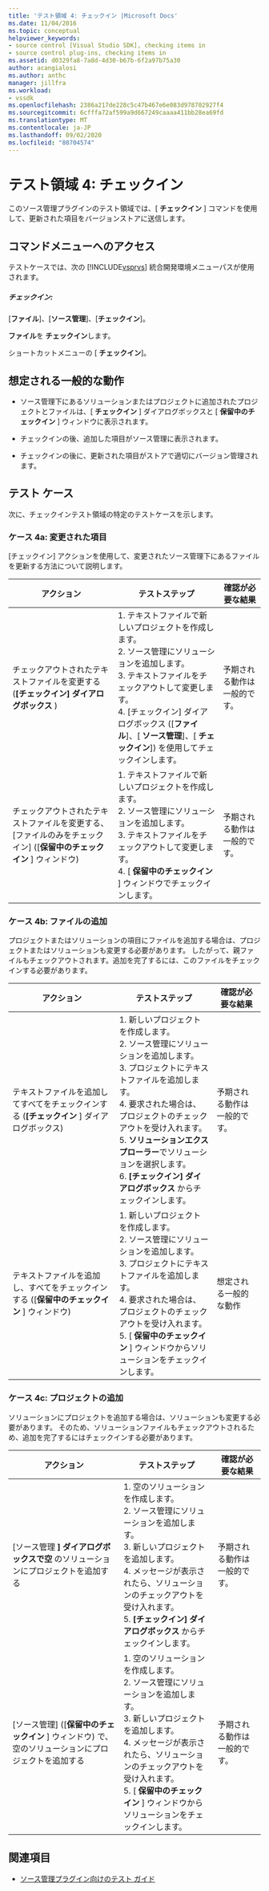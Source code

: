 ```yaml
---
title: 'テスト領域 4: チェックイン |Microsoft Docs'
ms.date: 11/04/2016
ms.topic: conceptual
helpviewer_keywords:
- source control [Visual Studio SDK], checking items in
- source control plug-ins, checking items in
ms.assetid: d0329fa8-7a8d-4d30-b67b-6f2a97b75a30
author: acangialosi
ms.author: anthc
manager: jillfra
ms.workload:
- vssdk
ms.openlocfilehash: 2386a217de228c5c47b467e6e083d978702927f4
ms.sourcegitcommit: 6cfffa72af599a9d667249caaaa411bb28ea69fd
ms.translationtype: MT
ms.contentlocale: ja-JP
ms.lasthandoff: 09/02/2020
ms.locfileid: "80704574"
---
```

# <a name="test-area-4-check-in"></a>テスト領域 4: チェックイン
このソース管理プラグインのテスト領域では、[ **チェックイン** ] コマンドを使用して、更新された項目をバージョンストアに送信します。

## <a name="command-menu-access"></a>コマンドメニューへのアクセス
 テストケースでは、次の [!INCLUDE[vsprvs](../../code-quality/includes/vsprvs_md.md)] 統合開発環境メニューパスが使用されます。

##### <a name="check-in"></a>チェックイン:
 [**ファイル**]、[**ソース管理**]、[**チェックイン**]。

 **ファイル**を **チェックイン**します。

 ショートカットメニューの [ **チェックイン**]。

## <a name="common-expected-behavior"></a>想定される一般的な動作

- ソース管理下にあるソリューションまたはプロジェクトに追加されたプロジェクトとファイルは、[ **チェックイン** ] ダイアログボックスと [ **保留中のチェックイン** ] ウィンドウに表示されます。

- チェックインの後、追加した項目がソース管理に表示されます。

- チェックインの後に、更新された項目がストアで適切にバージョン管理されます。

## <a name="test-cases"></a>テスト ケース
 次に、チェックインテスト領域の特定のテストケースを示します。

### <a name="case-4a-modified-items"></a>ケース 4a: 変更された項目
 [チェックイン] アクションを使用して、変更されたソース管理下にあるファイルを更新する方法について説明します。

|アクション|テストステップ|確認が必要な結果|
|------------|----------------|--------------------------------|
|チェックアウトされたテキストファイルを変更する (**[チェックイン] ダイアログボックス** )|1. テキストファイルで新しいプロジェクトを作成します。<br />2. ソース管理にソリューションを追加します。<br />3. テキストファイルをチェックアウトして変更します。<br />4. [チェックイン] ダイアログボックス ([**ファイル**]、[ **ソース管理**]、[ **チェックイン**]) を使用してチェックインします。|予期される動作は一般的です。|
|チェックアウトされたテキストファイルを変更する、[ファイルのみをチェックイン] ([**保留中のチェックイン** ] ウィンドウ)|1. テキストファイルで新しいプロジェクトを作成します。<br />2. ソース管理にソリューションを追加します。<br />3. テキストファイルをチェックアウトして変更します。<br />4. [ **保留中のチェックイン** ] ウィンドウでチェックインします。|予期される動作は一般的です。|

### <a name="case-4b-adding-files"></a>ケース 4b: ファイルの追加
 プロジェクトまたはソリューションの項目にファイルを追加する場合は、プロジェクトまたはソリューションも変更する必要があります。 したがって、親ファイルもチェックアウトされます。追加を完了するには、このファイルをチェックインする必要があります。

|アクション|テストステップ|確認が必要な結果|
|------------|----------------|--------------------------------|
|テキストファイルを追加してすべてをチェックインする (**[チェックイン** ] ダイアログボックス)|1. 新しいプロジェクトを作成します。<br />2. ソース管理にソリューションを追加します。<br />3. プロジェクトにテキストファイルを追加します。<br />4. 要求された場合は、プロジェクトのチェックアウトを受け入れます。<br />5. **ソリューションエクスプローラー**でソリューションを選択します。<br />6. **[チェックイン] ダイアログボックス** からチェックインします。|予期される動作は一般的です。|
|テキストファイルを追加し、すべてをチェックインする ([**保留中のチェックイン** ] ウィンドウ)|1. 新しいプロジェクトを作成します。<br />2. ソース管理にソリューションを追加します。<br />3. プロジェクトにテキストファイルを追加します。<br />4. 要求された場合は、プロジェクトのチェックアウトを受け入れます。<br />5. [ **保留中のチェックイン** ] ウィンドウからソリューションをチェックインします。|想定される一般的な動作|

### <a name="case-4c-adding-projects"></a>ケース 4c: プロジェクトの追加
 ソリューションにプロジェクトを追加する場合は、ソリューションも変更する必要があります。 そのため、ソリューションファイルもチェックアウトされるため、追加を完了するにはチェックインする必要があります。

|アクション|テストステップ|確認が必要な結果|
|------------|----------------|--------------------------------|
|[ソース管理 **] ダイアログボックスで空** のソリューションにプロジェクトを追加する|1. 空のソリューションを作成します。<br />2. ソース管理にソリューションを追加します。<br />3. 新しいプロジェクトを追加します。<br />4. メッセージが表示されたら、ソリューションのチェックアウトを受け入れます。<br />5. **[チェックイン] ダイアログボックス** からチェックインします。|予期される動作は一般的です。|
|[ソース管理] ([**保留中のチェックイン** ] ウィンドウ) で、空のソリューションにプロジェクトを追加する|1. 空のソリューションを作成します。<br />2. ソース管理にソリューションを追加します。<br />3. 新しいプロジェクトを追加します。<br />4. メッセージが表示されたら、ソリューションのチェックアウトを受け入れます。<br />5. [ **保留中のチェックイン** ] ウィンドウからソリューションをチェックインします。|予期される動作は一般的です。|

## <a name="see-also"></a>関連項目
- [ソース管理プラグイン向けのテスト ガイド](../../extensibility/internals/test-guide-for-source-control-plug-ins.md)
